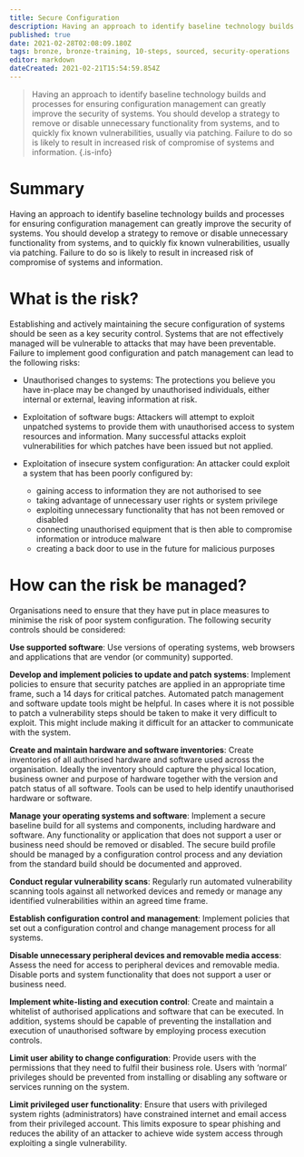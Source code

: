 ```yaml
---
title: Secure Configuration
description: Having an approach to identify baseline technology builds and processes for ensuring configuration management can greatly improve the security of systems.
published: true
date: 2021-02-28T02:08:09.180Z
tags: bronze, bronze-training, 10-steps, sourced, security-operations
editor: markdown
dateCreated: 2021-02-21T15:54:59.854Z
---
```


> Having an approach to identify baseline technology builds and processes for ensuring configuration management can greatly improve the security of systems. You should develop a strategy to remove or disable unnecessary functionality from systems, and to quickly fix known vulnerabilities, usually via patching. Failure to do so is likely to result in increased risk of compromise of systems and information.
{.is-info}


# Summary
Having an approach to identify baseline technology builds and processes for ensuring configuration management can greatly improve the security of systems. You should develop a strategy to remove or disable unnecessary functionality from systems, and to quickly fix known vulnerabilities, usually via patching. Failure to do so is likely to result in increased risk of compromise of systems and information.

# What is the risk?
Establishing and actively maintaining the secure configuration of systems should be seen as a key security control. Systems that are not effectively managed will be vulnerable to attacks that may have been preventable. Failure to implement good configuration and patch management can lead to the following risks:

- Unauthorised changes to systems: The protections you believe you have in-place may be changed by unauthorised individuals, either internal or external, leaving information at risk.

- Exploitation of software bugs: Attackers will attempt to exploit unpatched systems to provide them with unauthorised access to system resources and information. Many successful attacks exploit vulnerabilities for which patches have been issued but not applied.

- Exploitation of insecure system configuration: An attacker could exploit a system that has been poorly configured by:
	- gaining access to information they are not authorised to see
	- taking advantage of unnecessary user rights or system privilege
	- exploiting unnecessary functionality that has not been removed or disabled
	- connecting unauthorised equipment that is then able to compromise information or introduce malware
	- creating a back door to use in the future for malicious purposes
  
# How can the risk be managed?
Organisations need to ensure that they have put in place measures to minimise the risk of poor system configuration. The following security controls should be considered:

**Use supported software**: Use versions of operating systems, web browsers and applications that are vendor (or community) supported.

**Develop and implement policies to update and patch systems**: Implement policies to ensure that security patches are applied in an appropriate time frame, such a 14 days for critical patches. Automated patch management and software update tools might be helpful. In cases where it is not possible to patch a vulnerability steps should be taken to make it very difficult to exploit. This might include making it difficult for an attacker to communicate with the system.

**Create and maintain hardware and software inventories**: Create inventories of all authorised hardware and software used across the organisation. Ideally the inventory should capture the physical location, business owner and purpose of hardware together with the version and patch status of all software. Tools can be used to help identify unauthorised hardware or software.

**Manage your operating systems and software**: Implement a secure baseline build for all systems and components, including hardware and software. Any functionality or application that does not support a user or business need should be removed or disabled. The secure build profile should be managed by a configuration control process and any deviation from the standard build should be documented and approved.

**Conduct regular vulnerability scans**: Regularly run automated vulnerability scanning tools against all networked devices and remedy or manage any identified vulnerabilities within an agreed time frame.

**Establish configuration control and management**: Implement policies that set out a configuration control and change management process for all systems.

**Disable unnecessary peripheral devices and removable media access**: Assess the need for access to peripheral devices and removable media. Disable ports and system functionality that does not support a user or business need.

**Implement white-listing and execution control**: Create and maintain a whitelist of authorised applications and software that can be executed. In addition, systems should be capable of preventing the installation and execution of unauthorised software by employing process execution controls.

**Limit user ability to change configuration**: Provide users with the permissions that they need to fulfil their business role. Users with ‘normal’ privileges should be prevented from installing or disabling any software or services running on the system.

**Limit privileged user functionality**: Ensure that users with privileged system rights (administrators) have constrained internet and email access from their privileged account. This limits exposure to spear phishing and reduces the ability of an attacker to achieve wide system access through exploiting a single vulnerability.